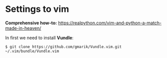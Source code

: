 # Settings to vim
**Comprehensive how-to:** https://realpython.com/vim-and-python-a-match-made-in-heaven/

In first we need to install **Vundle**:

`$ git clone https://github.com/gmarik/Vundle.vim.git ~/.vim/bundle/Vundle.vim`

